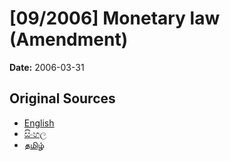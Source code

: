 # [09/2006] Monetary law (Amendment)

**Date:** 2006-03-31

## Original Sources

- [English](https://documents.gov.lk/view/acts/2006/3/09-2006_E.pdf)
- [සිංහල](https://documents.gov.lk/view/acts/2006/3/09-2006_S.pdf)
- [தமிழ்](https://documents.gov.lk/view/acts/2006/3/09-2006_T.pdf)

